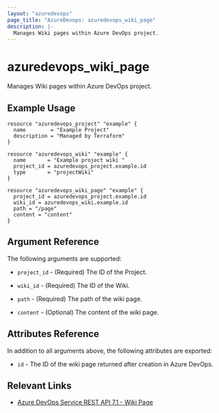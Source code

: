 ```yaml
---
layout: "azuredevops"
page_title: "AzureDevops: azuredevops_wiki_page"
description: |-
  Manages Wiki pages within Azure DevOps project.
---
```


# azuredevops_wiki_page

Manages Wiki pages within Azure DevOps project.

## Example Usage

```hcl
resource "azuredevops_project" "example" {
  name        = "Example Project"
  description = "Managed by Terraform"
}

resource "azuredevops_wiki" "example" {
  name       = "Example project wiki "
  project_id = azuredevops_project.example.id
  type       = "projectWiki"
}

resource "azuredevops_wiki_page" "example" {
  project_id = azuredevops_project.example.id
  wiki_id = azuredevops_wiki.example.id
  path = "/page"
  content = "content"
}

```

## Argument Reference

The following arguments are supported:

* `project_id` - (Required) The ID of the Project.

* `wiki_id` - (Required) The ID of the Wiki.

* `path` -  (Required) The path of the wiki page.

* `content` - (Optional) The content of the wiki page.

## Attributes Reference

In addition to all arguments above, the following attributes are exported:

* `id` - The ID of the wiki page returned after creation in Azure DevOps.

## Relevant Links

- [Azure DevOps Service REST API 7.1 - Wiki Page](https://learn.microsoft.com/en-us/rest/api/azure/devops/wiki/pages?view=azure-devops-rest-7.1)
